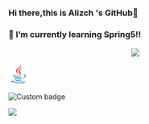 ### Hi there,this is Alizch 's GitHub👋
### 🌱 I’m currently learning Spring5!!
<a href="https://github.com/anuraghazra/github-readme-stats">
  <p align="center">
    <img align="center" height="200px" src="https://bad-apple-github-readme.vercel.app/api?username=ALizceH&theme=default&title_color=4682B4" />
  </p>
</a>

 <img src="https://raw.githubusercontent.com/devicons/devicon/master/icons/java/java-original.svg" alt="java" width="40" height="40"/>
 
  ![Custom badge](https://img.shields.io/endpoint?label=Java&logo=java&logoColor=red&style=social&url=java.com)

<!--
**ALizceH/ALizceH** is a ✨ _special_ ✨ repository because its `README.md` (this file) appears on your GitHub profile.

Here are some ideas to get you started:

- 🔭 I’m currently working on ...
- 🌱 I’m currently learning ...
- 👯 I’m looking to collaborate on ...
- 🤔 I’m looking for help with ...
- 💬 Ask me about ...
- 📫 How to reach me: ...
- 😄 Pronouns: ...
- ⚡ Fun fact: ...
-->
<a href="https://count.getloli.com"><img src="https://count.getloli.com/get/@A?theme=rule34" width=300></a><br/>
